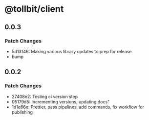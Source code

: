 # @tollbit/client

## 0.0.3

### Patch Changes

- 5d13146: Making various library updates to prep for release
- bump

## 0.0.2

### Patch Changes

- 27408e2: Testing ci version step
- 05179d5: Incrementing versions, updating docs"
- 1d1e66e: Prettier, pass pipelines, add commands, fix workflow for publishing
